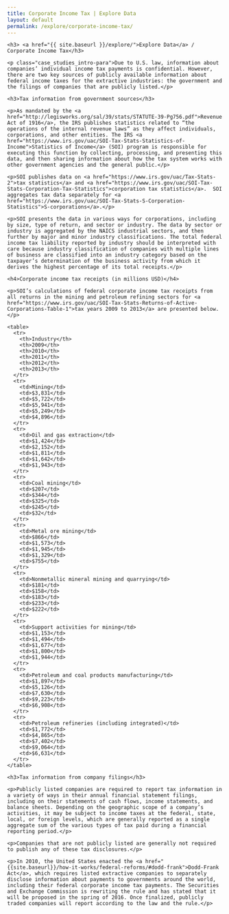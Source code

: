 ```yaml
---
title: Corporate Income Tax | Explore Data
layout: default
permalink: /explore/corporate-income-tax/
---
```


<div class="container-outer container-padded">

  <article class="container-left-7">

    <h3> <a href="{{ site.baseurl }}/explore/">Explore Data</a> / Corporate Income Tax</h3>

    <p class="case_studies_intro-para">Due to U.S. law, information about companies’ individual income tax payments is confidential. However, there are two key sources of publicly available information about federal income taxes for the extractive industries: the government and the filings of companies that are publicly listed.</p>

    <h3>Tax information from government sources</h3>

    <p>As mandated by the <a href="http://legisworks.org/sal/39/stats/STATUTE-39-Pg756.pdf">Revenue Act of 1916</a>, the IRS publishes statistics related to “the operations of the internal revenue laws” as they affect individuals, corporations, and other entities. The IRS <a href="https://www.irs.gov/uac/SOI-Tax-Stats-Statistics-of-Income">Statistics of Income</a> (SOI) program is responsible for executing this function by collecting, processing, and presenting this data, and then sharing information about how the tax system works with other government agencies and the general public.</p>

    <p>SOI publishes data on <a href="https://www.irs.gov/uac/Tax-Stats-2">tax statistics</a> and <a href="https://www.irs.gov/uac/SOI-Tax-Stats-Corporation-Tax-Statistics">corporation tax statistics</a>.  SOI aggregates tax data separately for <a href="https://www.irs.gov/uac/SOI-Tax-Stats-S-Corporation-Statistics">S-corporations</a>.</p>

    <p>SOI presents the data in various ways for corporations, including by size, type of return, and sector or industry. The data by sector or industry is aggregated by the NAICS industrial sectors, and then further by major and minor industry classifications. The total federal income tax liability reported by industry should be interpreted with care because industry classification of companies with multiple lines of business are classified into an industry category based on the taxpayer’s determination of the business activity from which it derives the highest percentage of its total receipts.</p>

    <h4>Corporate income tax receipts (in millions USD)</h4>

    <p>SOI’s calculations of federal corporate income tax receipts from all returns in the mining and petroleum refining sectors for <a href="https://www.irs.gov/uac/SOI-Tax-Stats-Returns-of-Active-Corporations-Table-1">tax years 2009 to 2013</a> are presented below.</p>

    <table>
      <tr>
  		<th>Industry</th>
  		<th>2009</th>
  		<th>2010</th>
  		<th>2011</th>
  		<th>2012</th>
  		<th>2013</th>
      </tr>
      <tr>
  		<td>Mining</td>
  		<td>$3,831</td>
  		<td>$5,722</td>
  		<td>$5,941</td>
  		<td>$5,249</td>
  		<td>$4,896</td>
      </tr>
      <tr>
  		<td>Oil and gas extraction</td>
  		<td>$1,424</td>
  		<td>$2,152</td>
  		<td>$1,811</td>
  		<td>$1,642</td>
  		<td>$1,943</td>
      </tr>
      <tr>
  		<td>Coal mining</td>
  		<td>$207</td>
  		<td>$344</td>
  		<td>$325</td>
  		<td>$245</td>
  		<td>$32</td>
      </tr>
      <tr>
  		<td>Metal ore mining</td>
  		<td>$866</td>
  		<td>$1,573</td>
  		<td>$1,945</td>
  		<td>$1,329</td>
  		<td>$755</td>
      </tr>
      <tr>
  		<td>Nonmetallic mineral mining and quarrying</td>
  		<td>$181</td>
  		<td>$158</td>
  		<td>$183</td>
  		<td>$233</td>
  		<td>$222</td>
      </tr>
      <tr>
  		<td>Support activities for mining</td>
  		<td>$1,153</td>
  		<td>$1,494</td>
  		<td>$1,677</td>
  		<td>$1,800</td>
  		<td>$1,944</td>
      </tr>
      <tr>
  		<td>Petroleum and coal products manufacturing</td>
  		<td>$1,897</td>
  		<td>$5,126</td>
  		<td>$7,630</td>
  		<td>$9,223</td>
  		<td>$6,908</td>
      </tr>
      <tr>
  		<td>Petroleum refineries (including integrated)</td>
  		<td>$1,772</td>
  		<td>$4,865</td>
  		<td>$7,402</td>
  		<td>$9,064</td>
  		<td>$6,631</td>
      </tr>
    </table>

    <h3>Tax information from company filings</h3>

    <p>Publicly listed companies are required to report tax information in a variety of ways in their annual financial statement filings, including on their statements of cash flows, income statements, and balance sheets. Depending on the geographic scope of a company’s activities, it may be subject to income taxes at the federal, state, local, or foreign levels, which are generally reported as a single aggregate sum of the various types of tax paid during a financial reporting period.</p>

    <p>Companies that are not publicly listed are generally not required to publish any of these tax disclosures.</p>

    <p>In 2010, the United States enacted the <a href="{{site.baseurl}}/how-it-works/federal-reforms/#dodd-frank">Dodd-Frank Act</a>, which requires listed extractive companies to separately disclose information about payments to governments around the world, including their federal corporate income tax payments. The Securities and Exchange Commission is rewriting the rule and has stated that it will be proposed in the spring of 2016. Once finalized, publicly traded companies will report according to the law and the rule.</p>

  </article>

</div>
